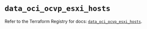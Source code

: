 # `data_oci_ocvp_esxi_hosts`

Refer to the Terraform Registry for docs: [`data_oci_ocvp_esxi_hosts`](https://registry.terraform.io/providers/hashicorp/oci/7.19.0/docs/data-sources/ocvp_esxi_hosts).
